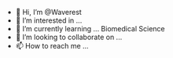 - 👋 Hi, I’m @Waverest
- 👀 I’m interested in ...
- 🌱 I’m currently learning ... Biomedical Science
- 💞️ I’m looking to collaborate on ...
- 📫 How to reach me ...

<!---
Waverest/Waverest is a ✨ special ✨ repository because its `README.md` (this file) appears on your GitHub profile.
You can click the Preview link to take a look at your changes.
--->
